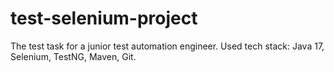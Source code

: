 # test-selenium-project
The test task for a junior test automation engineer.
Used tech stack: Java 17, Selenium, TestNG, Maven, Git.
